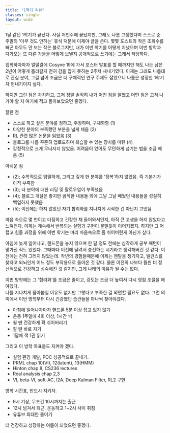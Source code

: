 ```yaml
---
title: "1학기 리뷰"
classes: single
layout: wide
--- 
```


  
  
1달 같던 1학기가 끝났다. 
사실 저번주에 끝났지만, 그래도 나름 고생했다며 스스로 준 주말의 '아무 것도 안하는' 휴식 덕분에 이제야 글을 쓴다. 
몇몇 포스트의 작은 조회수를 빼곤 아무도 안 보는 작은 블로그지만, 
내가 이번 학기를 어떻게 지냈으며 이번 방학과 다가오는 또 다른 가을을 어떻게 보낼지 공개적으로 쓰기에는 그래서 적당하다. 
  
입학하자마자 얼떨결에 Cosyne 19에 가서 포스터 발표를 할 때까지만 해도 
나는 남은 2년이 어떻게 흘러갈지 전혀 감을 잡지 못하는 2주차 새내기였다. 
이제는 그래도 나름대로 관심 분야, 그걸 넘어 조금은 더 구체적인 연구 주제도 잡았으니 
나름은 성장한 1학기차 헌내기이지 싶다. 
  
하지만 그런 점은 차치하고, 그저 정말 솔직히 내가 어떤 점을 잘했고 어떤 점은 고쳐 나가야 할 지 여기에 적고 돌아보았으면 좋겠다. 
  
  
잘한 점 
- 스스로 하고 싶은 분야를 정하고, 주장하며, 구체화함 (1)
- 다양한 분야의 부족했던 부분을 넓게 채움 (2)
- RL 관련 많은 논문을 읽었음 (3)
- 블로그를 나름 꾸준히 업로드하며 복습할 수 있는 장치를 마련 (4)
- 감정적으로 크게 무너지지 않았음. 어려움이 있어도 무던하게 넘기는 법을 조금 배움 (5)

아쉬운 점
- (2); 수학적으로 엄밀하게, 그리고 깊게 한 분야를 '정복'하지 않았음. 즉 기본기가 아직 부족함
- (3); 타 분야에 대한 리딩 및 팔로우업이 부족했음
- (4); 블로그 개설은 좋지만 굵직한 내용들 외에 그날 그날 배웠던 내용들을 성실히 백업하지 못했음
- (5); 이전에는 하지 않았던 자기 합리화를 지나치게 시작한 건 아닌지 고민됨

마음 속으로 몇 번이고 다짐하고 긴장한 채 들어와서인지, 아직 큰 고생을 하지 않았다고 느껴진다. 
이제는 계속해서 반복되는 실험과 구현이 물밀듯이 이어지겠지. 하지만 그 어렵고 힘들 과정을 위해 
이번 학기는 미리 마음속으로 좀 쉬어버린게 아닌가 싶다. 
  
아침에 늦게 일어나고, 핸드폰을 놓지 않으며 한 달 정도 전에는 심각하게 공부 패턴이 망가진 적도 있었다. 
그때마다 이전에 달려서 충전하는 시기라고 생각해버린 것 같다. 이전에는 전혀 그러지 않았는데. 
작년의 경험들때문에 이제는 멘탈을 챙기자고, 밸런스를 찾자고 되뇌인게 어느 정도 부작용으로 돌아온 것 같다. 
물론 이전의 나보다 훨씬 더 정신적으로 건강하고 성숙해진 것 같지만, 그게 나태의 이유가 될 수는 없다. 
  
이번 방학에는 그 '합리화'를 조금은 줄이고, 강도는 조금 더 높여서 다시 영점 조절을 해야겠다.  
나를 지나치게 몰아붙일 이유도 없지만 그렇다고 부족한 걸 외면할 필요도 없다. 
그런 의미에서 이번 방학부터 다시 건강했던 습관들을 하나씩 찾아야겠다. 
- 아침에 일어나자마자 핸드폰 5분 이상 잡고 있지 않기 
- 운동 1주일에 4회 이상, 1시간 씩
- 쉴 땐 건강하게 확 쉬어버리기 
- 잘 땐 바로 자기 
- 1달에 책 1권 읽기
  
그리고 이 방학 목표들도 지켜야 겠다. 
- 실험 환경 개발, POC 성공적으로 끝내기. 
- PRML chap 10(VI), 12(latent), 13(HMM)
- Hinton chap 8, CS236 lectures
- Real analysis chap 2,3 
- VI, beta-VI, soft-AC, I2A, Deep Kalman Filter, RL2 구현 
  
  
방학 시간표, 반드시 지키자. 
- 9시 기상, 무조건 10시까지는 출근 
- 12시 넘겨서 퇴근. 운동하고 1~2시 사이 취침 
- 유튜브 최대한 줄이기 
  
  
더 건강하고 성장하는 여름이 되었으면 좋겠다.
